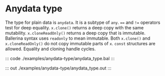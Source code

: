 # Anydata type

The type for plain data is `anydata`. It is a subtype of `any`. `==` and `!=` operators test for deep equality.
`x.clone()` returns a deep copy with the same mutability. `x.cloneReadOnly()` returns a deep copy that is
immutable. Ballerina syntax uses `readonly` to mean immutable. Both `x.clone()` and `x.cloneReadOnly()` do
not copy immutable parts of `x`. `const` structures are allowed. Equality and cloning handle cycles.


::: code ./examples/anydata-type/anydata_type.bal :::

::: out ./examples/anydata-type/anydata_type.out :::